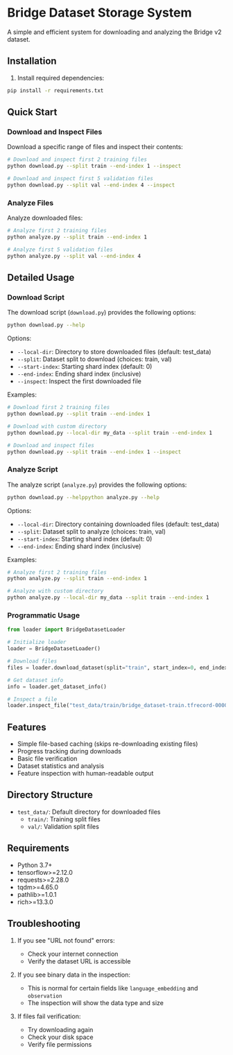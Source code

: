 # Bridge Dataset Storage System

A simple and efficient system for downloading and analyzing the Bridge v2 dataset.

## Installation

1. Install required dependencies:
```bash
pip install -r requirements.txt
```

## Quick Start

### Download and Inspect Files

Download a specific range of files and inspect their contents:
```bash
# Download and inspect first 2 training files
python download.py --split train --end-index 1 --inspect

# Download and inspect first 5 validation files
python download.py --split val --end-index 4 --inspect
```

### Analyze Files

Analyze downloaded files:
```bash
# Analyze first 2 training files
python analyze.py --split train --end-index 1

# Analyze first 5 validation files
python analyze.py --split val --end-index 4
```

## Detailed Usage

### Download Script

The download script (`download.py`) provides the following options:
```bash
python download.py --help
```

Options:
- `--local-dir`: Directory to store downloaded files (default: test_data)
- `--split`: Dataset split to download (choices: train, val)
- `--start-index`: Starting shard index (default: 0)
- `--end-index`: Ending shard index (inclusive)
- `--inspect`: Inspect the first downloaded file

Examples:
```bash
# Download first 2 training files
python download.py --split train --end-index 1

# Download with custom directory
python download.py --local-dir my_data --split train --end-index 1

# Download and inspect files
python download.py --split train --end-index 1 --inspect
```

### Analyze Script

The analyze script (`analyze.py`) provides the following options:
```bash
python download.py --helppython analyze.py --help
```

Options:
- `--local-dir`: Directory containing downloaded files (default: test_data)
- `--split`: Dataset split to analyze (choices: train, val)
- `--start-index`: Starting shard index (default: 0)
- `--end-index`: Ending shard index (inclusive)

Examples:
```bash
# Analyze first 2 training files
python analyze.py --split train --end-index 1

# Analyze with custom directory
python analyze.py --local-dir my_data --split train --end-index 1
```

### Programmatic Usage

```python
from loader import BridgeDatasetLoader

# Initialize loader
loader = BridgeDatasetLoader()

# Download files
files = loader.download_dataset(split="train", start_index=0, end_index=1)

# Get dataset info
info = loader.get_dataset_info()

# Inspect a file
loader.inspect_file("test_data/train/bridge_dataset-train.tfrecord-00000-of-01024")
```

## Features

- Simple file-based caching (skips re-downloading existing files)
- Progress tracking during downloads
- Basic file verification
- Dataset statistics and analysis
- Feature inspection with human-readable output

## Directory Structure

- `test_data/`: Default directory for downloaded files
  - `train/`: Training split files
  - `val/`: Validation split files

## Requirements

- Python 3.7+
- tensorflow>=2.12.0
- requests>=2.28.0
- tqdm>=4.65.0
- pathlib>=1.0.1
- rich>=13.3.0

## Troubleshooting

1. If you see "URL not found" errors:
   - Check your internet connection
   - Verify the dataset URL is accessible

2. If you see binary data in the inspection:
   - This is normal for certain fields like `language_embedding` and `observation`
   - The inspection will show the data type and size

3. If files fail verification:
   - Try downloading again
   - Check your disk space
   - Verify file permissions 